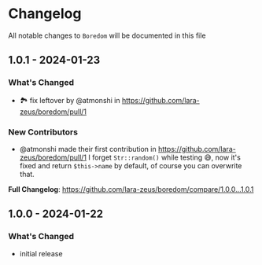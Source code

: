 # Changelog

All notable changes to `Boredom` will be documented in this file

## 1.0.1 - 2024-01-23

### What's Changed

* 🏞️ fix leftover by @atmonshi in https://github.com/lara-zeus/boredom/pull/1

### New Contributors

* @atmonshi made their first contribution in https://github.com/lara-zeus/boredom/pull/1
  I forget `Str::random()` while testing 😅, now it's fixed and return `$this->name` by default, of course you can overwrite that.

**Full Changelog**: https://github.com/lara-zeus/boredom/compare/1.0.0...1.0.1

## 1.0.0 - 2024-01-22

### What's Changed

- initial release
